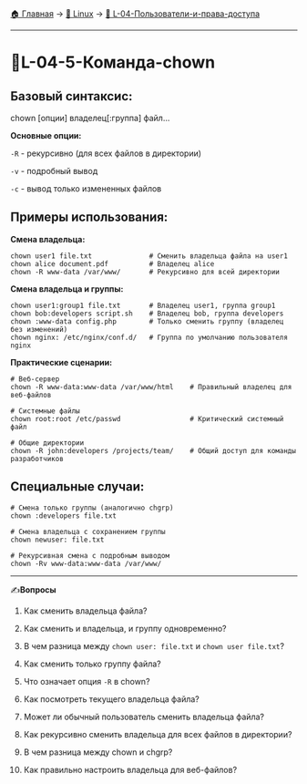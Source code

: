 [🏠 Главная](../../README.md) → [🐧 Linux](../../README.md#-linux) → [👥 L-04-Пользователи-и-права-доступа](../../README.md#-l-04-пользователи-и-права-доступа)

---

# 👥L-04-5-Команда-chown

## Базовый синтаксис:

chown [опции] владелец[:группа] файл...

**Основные опции:**

`-R` - рекурсивно (для всех файлов в директории)

`-v` - подробный вывод

`-c` - вывод только измененных файлов

## Примеры использования:

**Смена владельца:**

```Shell
chown user1 file.txt              # Сменить владельца файла на user1
chown alice document.pdf          # Владелец alice
chown -R www-data /var/www/       # Рекурсивно для всей директории
```

**Смена владельца и группы:**

```Shell
chown user1:group1 file.txt       # Владелец user1, группа group1
chown bob:developers script.sh    # Владелец bob, группа developers
chown :www-data config.php        # Только сменить группу (владелец без изменений)
chown nginx: /etc/nginx/conf.d/   # Группа по умолчанию пользователя nginx
```

**Практические сценарии:**

```Shell
# Веб-сервер
chown -R www-data:www-data /var/www/html    # Правильный владелец для веб-файлов

# Системные файлы
chown root:root /etc/passwd                 # Критический системный файл

# Общие директории
chown -R john:developers /projects/team/    # Общий доступ для команды разработчиков
```

## Специальные случаи:

```Shell
# Смена только группы (аналогично chgrp)
chown :developers file.txt

# Смена владельца с сохранением группы
chown newuser: file.txt

# Рекурсивная смена с подробным выводом
chown -Rv www-data:www-data /var/www/
```

---

✍️**Вопросы**

1. Как сменить владельца файла?

2. Как сменить и владельца, и группу одновременно?

3. В чем разница между `chown user: file.txt` и `chown user file.txt`?

4. Как сменить только группу файла?

5. Что означает опция `-R` в chown?

6. Как посмотреть текущего владельца файла?

7. Может ли обычный пользователь сменить владельца файла?

8. Как рекурсивно сменить владельца для всех файлов в директории?

9. В чем разница между chown и chgrp?

10. Как правильно настроить владельца для веб-файлов?
